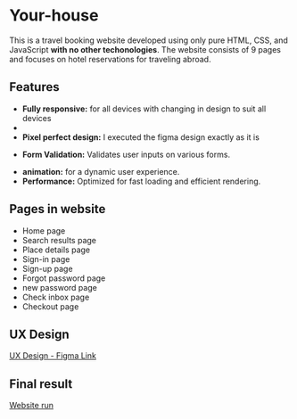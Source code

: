 # Your-house
This is a travel booking website developed using only pure HTML, CSS, and JavaScript __with no other techonologies__. The website consists of 9 pages and focuses on hotel reservations for traveling abroad.

## Features
+ **Fully responsive:** for all devices with changing in design to suit all devices
+ 
+ **Pixel perfect design:** I executed the figma design exactly as it is
- **Form Validation:** Validates user inputs on various forms.
+ **animation:** for a dynamic user experience.
+ **Performance:** Optimized for fast loading and efficient rendering.

## Pages in website
+ Home page
+ Search results page 
+ Place details page
+ Sign-in page
+ Sign-up page
+ Forgot password page
+ new password page
+ Check inbox page
+ Checkout page

## UX Design
[UX Design - Figma Link](https://www.figma.com/proto/T82Dqwb76ikyz9teGBiFLl/Traveler-And-Booking-UI-Kits-(Community)?page-id=1%3A1621&node-id=4-1095&scaling=min-zoom&starting-point-node-id=4%3A1095&mode=design&t=o02ErPuNRB0RLpnA-1)

## Final result
[Website run](https://abdelrhmaan17.github.io/Your-house/)

